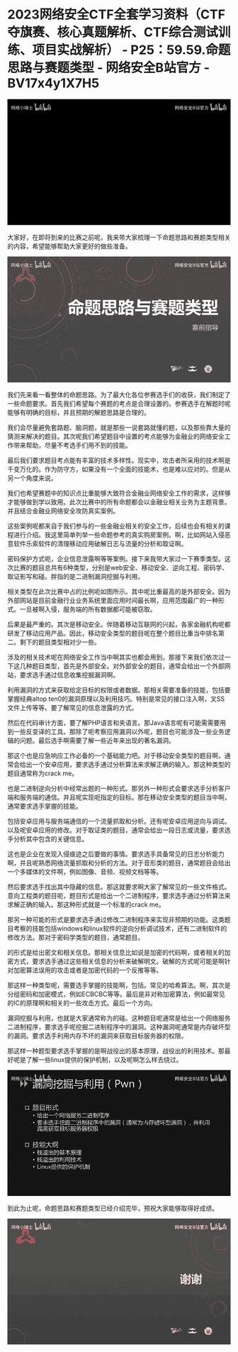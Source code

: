 # 2023网络安全CTF全套学习资料（CTF夺旗赛、核心真题解析、CTF综合测试训练、项目实战解析） - P25：59.59.命题思路与赛题类型 - 网络安全B站官方 - BV17x4y1X7H5

![](img/1d74782260f9b2bdf37b7096fb7ae6b2_0.png)

大家好，在即将到来的比赛之前呢，我来带大家梳理一下命题思路和赛题类型相关的内容，希望能够帮助大家更好的做些准备。



![](img/1d74782260f9b2bdf37b7096fb7ae6b2_2.png)

我们先来看一看整体的命题思路。为了最大化各位参赛选手们的收获，我们制定了一些命题要求。首先我们希望每个赛题的考点是合理设置的。参赛选手在解题时呢能够有明确的目标，并且预期的解题思路是合理的。

我们会尽量避免套路题、脑洞题，就是那些一说套路就懂的题，以及那些靠大量的猜测来解决的题目。其次呢我们希望题目中设置的考点能够为金融业的网络安全工作带来帮助，尽量不考选手们用不到的技能。

最后我们要求题目考点能有丰富的技术多样性。现实中，攻击者所采用的技术啊是千变万化的。作为防守方，如果没有一个全面的技能术，也是难以应对的。但是从另一个角度来说。

我们也希望赛题中的知识点比重能够大致符合金融业网络安全工作的需求，这样够才能够做到学以致用。此次比赛中的所有命题都会以金融业相关业务为主题背景。并且结合金融业网络安全攻防真实案例。

这些案例呢都来自于我们参与的一些金融业相关的安全工作，后续也会有相关的课程进行介绍。我这里简单列举一些命题参考的真实购房案例。啊，比如网站入侵恶意软件乐索软件的清理移动应用破解日志与流量的分析和取证啊。

密码保护方式呃，企业信息泄露啊等等案例。接下来我带大家过一下赛季类型。这次比赛的题目总共有6种类型，分别是web安全、移动安全、逆向工程、密码学、取证影写和碰。胖指的是二进制漏洞挖掘与利用。

相关类型在此次比赛中占的比例呃如图所示。其中呢比重最高的是外部安全。因为外部网站是目前金融行业业务系统里面应用时间最长啊，应用范围最广的一种形式。一旦被啊入侵，服务端的所有数据都可能被窃取。

后果是最严重的。其次是移动安全。伴随着移动互联网的兴起，各家金融机构呢都研发了移动应用产品。因此，移动安全类型的题目呢在整个题目比重当中排名第二。剩下的题目类型相对少一些。

涉及的相关技术呢在网络安全工作当中啊其实也都会用到。那接下来我们依次过一下这几种题目类型，首先是外部安全。对外部安全的题目，通常会给出一个外部网站，要求选手通过信息收集挖掘漏洞啊。

利用漏洞的方式来获取给定目标的权限或者数据。那相关需要准备的技能，包括要掌握经典altop ten0的漏洞原理以及利用技巧。特别是常见的接口注入啊，叉SS文件上传等等。要了解常见的信息泄露的方式。

然后在代码审计方面，要了解PHP语言和夹语言。那Java语言呢有可能需需要用到一些反变译的工具。那除了呃考察应用漏洞以外呢，题目也可能涉及一些业务逻辑的问题。最后选手啊需要了解一些近年来出现的著名漏洞。

那这个也是应急响应工作必备的一个基础能力吧。对于移动安全类型的题目啊，通常会给出一个安卓应用，要求选手通过分析算法来求解正确的输入。那这种类型的题目通常称为crack me。

也是二进制逆向分析中经常出题的一种形式。那另外一种形式会要求选手分析客户端和服务端的通信。并且呢实现呃指定的目标。那在移动安全类型的题目当中啊，通常要求选手掌握的技能。

包括安卓应用与服务端通信的一个流量抓取和分析。还有呢安卓应用逆向与调试。以及呢安卓应用的修改。对于取证类的题目，通常会给出一段日志或流量，要求选手分析其中包含的关键信息。

这也是企业在发现入侵痕迹之后要做的事情。要求选手具备常见的日志分析能力啊，并且呢熟悉网络流量抓取和分析的方法。对于音形类的题目，通常题目会给出一个多媒体的文件啊，例如图像、音频、视频文档等等。

然后要求选手找出其中隐藏的信息。那这就要求啊大家了解常见的一些文件格式。意向工程类的题目呃，题目形式是给出一个二进制程序，要求选手通过分析算法来求解正确的输入。那这种形式就是一个标准的crack me。

那另一种可能的形式是要求选手通过修改二进制程序来实现非预期的功能。这类题目考察的技能包括windows和linux软件的逆向分析调试技术，还有二进制软件的修改方法。那对于密码学类型的题目，通常题目。

的形式是给出密文和相关信息。那相关信息比如说是加密的代码啊，或者相关的加密方式，要求选手通过这些相关信息的分析来破解明文。破解的方式呢可能是啊针对加密算法误用的攻击或者是加密代码的一个反推等等。

那这样一种类型呢，需要选手掌握的技能啊，包括。常见的哈希算法。啊，其次是分组密码和加密模式，例如ECBCBC等等。最后是非对称加密算法，例如最常见的IC的原理啊和相关的一些攻击方式。最后一个方向。

漏洞挖掘与利用，也就是大家通常称为的碰。这种题目呢通常是给出一个网络服务二进制程序，要求选手呢挖掘二进制程序中的漏洞。这种漏洞呢通常是内存破坏型的漏洞。要求选手利用内存不坏的漏洞来获取目标服务器的权限。

那这样一种题型要求选手掌握的是啊战役出的基本原理，战役出的利用技术。那最好呢是了解一些linux提供的保护机制，以及呢啊怎么样去绕过。



![](img/1d74782260f9b2bdf37b7096fb7ae6b2_4.png)

到此为止呢，命题思路和赛题类型已经介绍完毕，预祝大家能够取得好成绩。

![](img/1d74782260f9b2bdf37b7096fb7ae6b2_6.png)